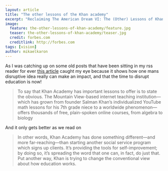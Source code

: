 ```yaml
---
layout: article
title: "The other lessons of the Khan academy"
excerpt: "Reclaiming The American Dream VI: The (Other) Lessons of Khan Academy"
image:
  feature: the-other-lessons-of-khan-academy/feature.jpg
  teaser: the-other-lessons-of-khan-academy/teaser.jpg
  credit: forbes.com
  creditlink: http://forbes.com
tags: [vision]
author: mikaelkaron
---
```


As I was catching up on some old posts that have been sitting in my rss reader for ever [this article](http://www.forbes.com/sites/howardhusock/2014/10/28/reclaiming-the-american-dream-vi-the-other-lessons-of-khan-academy/) caught my eye because it shows how one mans disruptive idea really can make an impact, and that the time to disrupt education is now!

> To say that Khan Academy has important lessons to offer is to state the obvious. The Mountain View-based internet teaching institution—which has grown from founder Salman Khan’s individualized YouTube math lessons for his 7th grade niece to a worldwide phenomenon—offers thousands of free, plain-spoken online courses, from algebra to biology

And it only gets better as we read on

> In other words, Khan Academy has done something different—and more far-reaching—than starting another social service program which signs up clients. It’s providing the tools for self-improvement; by doing so, it’s spreading the word that one can, in fact, do just that. Put another way, Khan is trying to change the conventional view about how education works.
